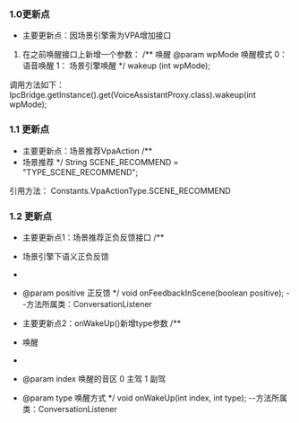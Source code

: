 ### 1.0更新点
* 主要更新点：因场景引擎需为VPA增加接口
1. 在之前唤醒接口上新增一个参数：
/**
唤醒 
@param wpMode 唤醒模式
0： 语音唤醒
1： 场景引擎唤醒
*/
wakeup (int wpMode);
 
调用方法如下：
IpcBridge.getInstance().get(VoiceAssistantProxy.class).wakeup(int wpMode);

### 1.1 更新点
* 主要更新点：场景推荐VpaAction
/**
* 场景推荐
*/
String SCENE_RECOMMEND = "TYPE_SCENE_RECOMMEND";

引用方法：
Constants.VpaActionType.SCENE_RECOMMEND

### 1.2 更新点
* 主要更新点1：场景推荐正负反馈接口
/**
* 场景引擎下语义正负反馈
*
* @param positive 正反馈
*/
void onFeedbackInScene(boolean positive);
--方法所属类：ConversationListener

* 主要更新点2：onWakeUp()新增type参数
/**
* 唤醒
*
* @param index 唤醒的音区 0 主驾  1 副驾
* @param type  唤醒方式
*/
void onWakeUp(int index, int type);
--方法所属类：ConversationListener

